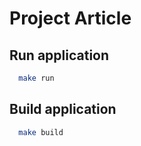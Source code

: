 
# Project Article

## Run application

```bash
  make run
```
## Build application
```bash
  make build
```
    
